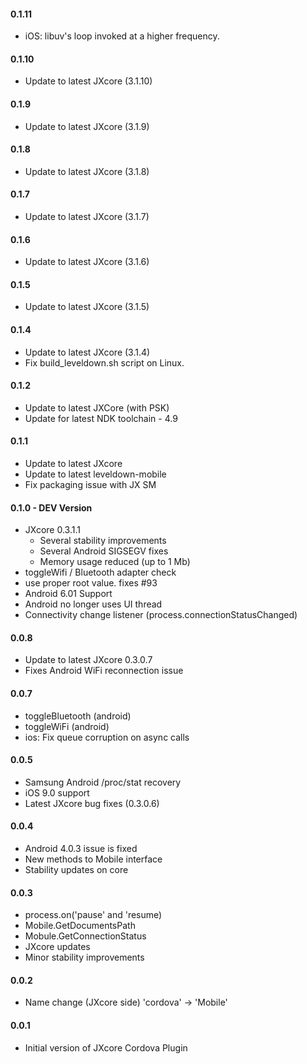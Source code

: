 #### 0.1.11

- iOS: libuv's loop invoked at a higher frequency.

#### 0.1.10

 - Update to latest JXcore (3.1.10)

#### 0.1.9

 - Update to latest JXcore (3.1.9)

#### 0.1.8

 - Update to latest JXcore (3.1.8)

#### 0.1.7

 - Update to latest JXcore (3.1.7)

#### 0.1.6

 - Update to latest JXcore (3.1.6)

#### 0.1.5

 - Update to latest JXcore (3.1.5)

#### 0.1.4

 - Update to latest JXcore (3.1.4)
 - Fix build_leveldown.sh script on Linux.

#### 0.1.2

 - Update to latest JXCore (with PSK)
 - Update for latest NDK toolchain - 4.9
 
#### 0.1.1 

 - Update to latest JXcore
 - Update to latest leveldown-mobile
 - Fix packaging issue with JX SM

#### 0.1.0 - DEV Version
 - JXcore 0.3.1.1 
   - Several stability improvements 
   - Several Android SIGSEGV fixes
   - Memory usage reduced (up to 1 Mb)
 - toggleWifi / Bluetooth adapter check
 - use proper root value. fixes #93
 - Android 6.01 Support 
 - Android no longer uses UI thread 
 - Connectivity change listener (process.connectionStatusChanged)
#### 0.0.8
 - Update to latest JXcore 0.3.0.7
 - Fixes Android WiFi reconnection issue
#### 0.0.7
 - toggleBluetooth (android)
 - toggleWiFi (android)
 - ios: Fix queue corruption on async calls
 
#### 0.0.5
 - Samsung Android /proc/stat recovery
 - iOS 9.0 support
 - Latest JXcore bug fixes (0.3.0.6)

#### 0.0.4
 - Android 4.0.3 issue is fixed
 - New methods to Mobile interface
 - Stability updates on core

#### 0.0.3 

 - process.on('pause' and 'resume)
 - Mobile.GetDocumentsPath
 - Mobule.GetConnectionStatus
 - JXcore updates
 - Minor stability improvements

#### 0.0.2 

 - Name change (JXcore side) 'cordova' -> 'Mobile'

#### 0.0.1

 - Initial version of JXcore Cordova Plugin
